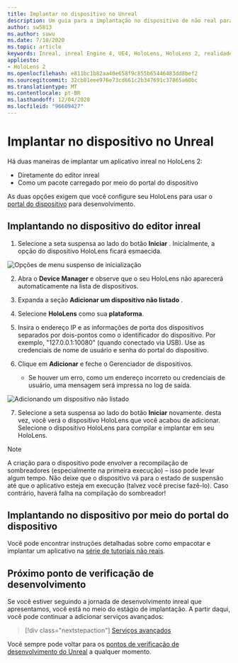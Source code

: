 ```yaml
---
title: Implantar no dispositivo no Unreal
description: Um guia para a implantação no dispositivo de não real para o HoloLens 2
author: sw5813
ms.author: suwu
ms.date: 7/10/2020
ms.topic: article
keywords: Inreal, inreal Engine 4, UE4, HoloLens, HoloLens 2, realidade misturada, implantar em dispositivo, PC, documentação, headset de realidade misturada, headset de realidade mista do Windows, headset da realidade virtual
appliesto:
- HoloLens 2
ms.openlocfilehash: e811bc1b82aa40e658f9c855b65446483dd8bef2
ms.sourcegitcommit: 32cb81eee976e73cd661c2b347691c37865a60bc
ms.translationtype: MT
ms.contentlocale: pt-BR
ms.lasthandoff: 12/04/2020
ms.locfileid: "96609427"
---
```

# <a name="deploy-to-device-in-unreal"></a>Implantar no dispositivo no Unreal

Há duas maneiras de implantar um aplicativo inreal no HoloLens 2:
* Diretamente do editor inreal
* Como um pacote carregado por meio do portal do dispositivo

As duas opções exigem que você configure seu HoloLens para usar o [portal do dispositivo](../platform-capabilities-and-apis/using-the-windows-device-portal.md) para desenvolvimento.

## <a name="deploying-to-device-from-the-unreal-editor"></a>Implantando no dispositivo do editor inreal

1. Selecione a seta suspensa ao lado do botão **Iniciar** . Inicialmente, a opção do dispositivo HoloLens ficará esmaecida.

![Opções de menu suspenso de inicialização](images/unreal/launch-dropdown.png)

2. Abra o **Device Manager** e observe que o seu HoloLens não aparecerá automaticamente na lista de dispositivos.

3. Expanda a seção **Adicionar um dispositivo não listado** .

4. Selecione **HoloLens** como sua **plataforma**.

5. Insira o endereço IP e as informações de porta dos dispositivos separados por dois-pontos como o identificador do dispositivo. Por exemplo, "127.0.0.1:10080" (quando conectado via USB). Use as credenciais de nome de usuário e senha do portal do dispositivo.

6. Clique em **Adicionar** e feche o Gerenciador de dispositivos.
    * Se houver um erro, como um endereço incorreto ou credenciais de usuário, uma mensagem será impressa no log de saída.

![Adicionando um dispositivo não listado](images/unreal/add-unlisted-device.png)

7. Selecione a seta suspensa ao lado do botão **Iniciar** novamente. desta vez, você verá o dispositivo HoloLens que você acabou de adicionar. Selecione o dispositivo HoloLens para compilar e implantar em seu HoloLens.

>[!NOTE]
>A criação para o dispositivo pode envolver a recompilação de sombreadores (especialmente na primeira execução) – isso pode levar algum tempo. Não deixe que o dispositivo vá para o estado de suspensão até que o aplicativo esteja em execução (talvez você precise fazê-lo). Caso contrário, haverá falha na compilação do sombreador!

## <a name="deploying-to-device-via-device-portal"></a>Implantando no dispositivo por meio do portal do dispositivo

Você pode encontrar instruções detalhadas sobre como empacotar e implantar um aplicativo na [série de tutoriais não reais](tutorials/unreal-uxt-ch6.md#packaging-and-deploying-the-app-via-device-portal).

## <a name="next-development-checkpoint"></a>Próximo ponto de verificação de desenvolvimento

Se você estiver seguindo a jornada de desenvolvimento inreal que apresentamos, você está no meio do estágio de implantação. A partir daqui, você pode continuar a adicionar serviços avançados:

> [!div class="nextstepaction"]
> [Serviços avançados](unreal-development-overview.md#5-adding-services)

Você sempre pode voltar para os [pontos de verificação de desenvolvimento do Unreal](unreal-development-overview.md#4-streaming-and-deploying-to-a-device) a qualquer momento.

